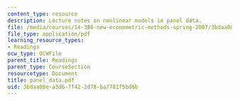 ```yaml
---
content_type: resource
description: Lecture notes on nonlinear models in panel data.
file: /media/courses/14-386-new-econometric-methods-spring-2007/3bdaa08ea3d67f422d78ba7781f5bd6b_panel_data.pdf
file_type: application/pdf
learning_resource_types:
- Readings
ocw_type: OCWFile
parent_title: Readings
parent_type: CourseSection
resourcetype: Document
title: panel_data.pdf
uid: 3bdaa08e-a3d6-7f42-2d78-ba7781f5bd6b
---
```

